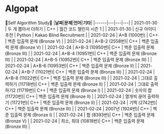 # Algopat

🍒Self Algorithm Study🍒
|**날짜**|**문제**|**언어**|**기타**|
|------|---|---|---|
| 2021-01-30 | 두 개 뽑아서 더하기 | C++ | 월간 코드 챌린지 시즌 1 |
| 2021-01-30 | 신규 아이디 추천 | Python | Kakao Blind Recruitment |
| 2021-02-24 | A+B (1000번) | C++ | 백준 입출력 문제 (Bronze V) |
| 2021-02-24 | A+B-2 (2558번)| C++ | 백준 입출력 문제 (Bronze V) |
| 2021-02-24 | A+B-3 (10950번)| C++ | 백준 입출력 문제 (Bronze III) |
| 2021-02-24 | A+B-4 (10951번)| C++ | 백준 입출력 문제 (Bronze III) |
| 2021-02-24 | A+B-5 (10952번)| C++ | 백준 입출력 문제 (Bronze III) |
| 2021-02-24 | A+B-6 (10953번)| C++ | 백준 입출력 문제 (Bronze II) |
| 2021-02-24 | A+B-7 (11021번)| C++ | 백준 입출력 문제 (Bronze III) |
| 2021-02-24 | A+B-8 (11022번)| C++ | 백준 입출력 문제 (Bronze III) |
| 2021-02-24 | 그대로 출력하기 (11718번)| C++ | 백준 입출력 문제 (Bronze II) |
| 2021-02-24 | 그대로 출력하기2 (11719번)| C++ | 백준 입출력 문제 (Bronze I) |
| 2021-02-24 | 숫자의 합 (11720번)| C++ | 백준 입출력 문제 (Bronze II) |
| 2021-02-24 | 열개씩 끊어 출력하기 (11721번)| C++ | 백준 입출력 문제 (Bronze II) |
| 2021-02-24 | 기찍 (2742번)| C++ | 백준 입출력 문제 (Bronze III) |
| 2021-02-24 | 2007년 (1924번)| C++ | 백준 입출력 문제 (Bronze I) |
| 2021-02-24 | 합 (8393번)| C++ | 백준 입출력 문제 (Bronze V) |
| 2021-02-24 | 최소, 최대 (10818번)| C++ | 백준 입출력 문제 (Bronze III) |
